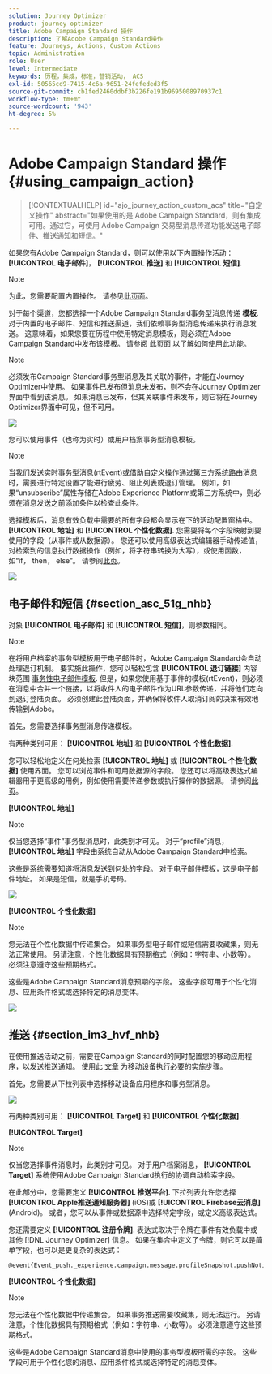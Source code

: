 ```yaml
---
solution: Journey Optimizer
product: journey optimizer
title: Adobe Campaign Standard 操作
description: 了解Adobe Campaign Standard操作
feature: Journeys, Actions, Custom Actions
topic: Administration
role: User
level: Intermediate
keywords: 历程，集成，标准，营销活动， ACS
exl-id: 50565cd9-7415-4c6a-9651-24fefeded3f5
source-git-commit: cb1fed2460ddbf3b226fe191b9695008970937c1
workflow-type: tm+mt
source-wordcount: '943'
ht-degree: 5%

---
```


# Adobe Campaign Standard 操作 {#using_campaign_action}

>[!CONTEXTUALHELP]
>id="ajo_journey_action_custom_acs"
>title="自定义操作"
>abstract="如果使用的是 Adobe Campaign Standard，则有集成可用。通过它，可使用 Adobe Campaign 交易型消息传递功能发送电子邮件、推送通知和短信。"

如果您有Adobe Campaign Standard，则可以使用以下内置操作活动： **[!UICONTROL 电子邮件]**， **[!UICONTROL 推送]** 和 **[!UICONTROL 短信]**.

>[!NOTE]
>
>为此，您需要配置内置操作。 请参见[此页面](../action/acs-action.md)。

对于每个渠道，您都选择一个Adobe Campaign Standard事务型消息传递 **模板**. 对于内置的电子邮件、短信和推送渠道，我们依赖事务型消息传递来执行消息发送。 这意味着，如果您要在历程中使用特定消息模板，则必须在Adobe Campaign Standard中发布该模板。 请参阅 [此页面](https://experienceleague.adobe.com/docs/campaign-standard/using/communication-channels/transactional-messaging/getting-started-with-transactional-msg.html?lang=zh-Hans) 以了解如何使用此功能。

>[!NOTE]
>
>必须发布Campaign Standard事务型消息及其关联的事件，才能在Journey Optimizer中使用。 如果事件已发布但消息未发布，则不会在Journey Optimizer界面中看到该消息。 如果消息已发布，但其关联事件未发布，则它将在Journey Optimizer界面中可见，但不可用。

![](assets/journey59.png)

您可以使用事件（也称为实时）或用户档案事务型消息模板。

>[!NOTE]
>
>当我们发送实时事务型消息(rtEvent)或借助自定义操作通过第三方系统路由消息时，需要进行特定设置才能进行疲劳、阻止列表或退订管理。 例如，如果“unsubscribe”属性存储在Adobe Experience Platform或第三方系统中，则必须在消息发送之前添加条件以检查此条件。

选择模板后，消息有效负载中需要的所有字段都会显示在下的活动配置窗格中。 **[!UICONTROL 地址]** 和 **[!UICONTROL 个性化数据]**. 您需要将每个字段映射到要使用的字段（从事件或从数据源）。 您还可以使用高级表达式编辑器手动传递值，对检索到的信息执行数据操作（例如，将字符串转换为大写），或使用函数，如“if， then， else”。 请参阅[此页](expression/expressionadvanced.md)。

![](assets/journey60.png)

## 电子邮件和短信 {#section_asc_51g_nhb}

对象 **[!UICONTROL 电子邮件]** 和 **[!UICONTROL 短信]**，则参数相同。

>[!NOTE]
>
>在将用户档案的事务型模板用于电子邮件时，Adobe Campaign Standard会自动处理退订机制。 要实施此操作，您可以轻松包含 **[!UICONTROL 退订链接]** 内容块范围 [事务性电子邮件模板](https://experienceleague.adobe.com/docs/campaign-standard/using/communication-channels/transactional-messaging/getting-started-with-transactional-msg.html?lang=zh-Hans). 但是，如果您使用基于事件的模板(rtEvent)，则必须在消息中合并一个链接，以将收件人的电子邮件作为URL参数传递，并将他们定向到退订登陆页面。 必须创建此登陆页面，并确保将收件人取消订阅的决策有效地传输到Adobe。

首先，您需要选择事务型消息传递模板。

有两种类别可用： **[!UICONTROL 地址]** 和 **[!UICONTROL 个性化数据]**.

您可以轻松地定义在何处检索 **[!UICONTROL 地址]** 或 **[!UICONTROL 个性化数据]** 使用界面。 您可以浏览事件和可用数据源的字段。 您还可以将高级表达式编辑器用于更高级的用例，例如使用需要传递参数或执行操作的数据源。 请参阅[此页](expression/expressionadvanced.md)。

**[!UICONTROL 地址]**

>[!NOTE]
>
>仅当您选择“事件”事务型消息时，此类别才可见。 对于“profile”消息， **[!UICONTROL 地址]** 字段由系统自动从Adobe Campaign Standard中检索。

这些是系统需要知道将消息发送到何处的字段。 对于电子邮件模板，这是电子邮件地址。 如果是短信，就是手机号码。

![](assets/journey61.png)

**[!UICONTROL 个性化数据]**

>[!NOTE]
>
>您无法在个性化数据中传递集合。 如果事务型电子邮件或短信需要收藏集，则无法正常使用。 另请注意，个性化数据具有预期格式（例如：字符串、小数等）。 必须注意遵守这些预期格式。

这些是Adobe Campaign Standard消息预期的字段。 这些字段可用于个性化消息、应用条件格式或选择特定的消息变体。

![](assets/journey62.png)

## 推送 {#section_im3_hvf_nhb}

在使用推送活动之前，需要在Campaign Standard的同时配置您的移动应用程序，以发送推送通知。 使用此 [文章](https://helpx.adobe.com/cn/campaign/kb/integrate-mobile-sdk.html) 为移动设备执行必要的实施步骤。

首先，您需要从下拉列表中选择移动设备应用程序和事务型消息。

![](assets/journey62bis.png)

有两种类别可用： **[!UICONTROL Target]** 和 **[!UICONTROL 个性化数据]**.

**[!UICONTROL Target]**

>[!NOTE]
>
>仅当您选择事件消息时，此类别才可见。 对于用户档案消息， **[!UICONTROL Target]** 系统使用Adobe Campaign Standard执行的协调自动检索字段。

在此部分中，您需要定义 **[!UICONTROL 推送平台]**. 下拉列表允许您选择 **[!UICONTROL Apple推送通知服务器]** (iOS)或 **[!UICONTROL Firebase云消息]** (Android)。 或者，您可以从事件或数据源中选择特定字段，或定义高级表达式。

您还需要定义 **[!UICONTROL 注册令牌]**. 表达式取决于令牌在事件有效负载中或其他 [!DNL Journey Optimizer] 信息。 如果在集合中定义了令牌，则它可以是简单字段，也可以是更复杂的表达式：

```
@event{Event_push._experience.campaign.message.profileSnapshot.pushNotificationTokens.first().token}
```

**[!UICONTROL 个性化数据]**

>[!NOTE]
>
>您无法在个性化数据中传递集合。 如果事务推送需要收藏集，则无法运行。 另请注意，个性化数据具有预期格式（例如：字符串、小数等）。 必须注意遵守这些预期格式。

这些是Adobe Campaign Standard消息中使用的事务型模板所需的字段。 这些字段可用于个性化您的消息、应用条件格式或选择特定的消息变体。
